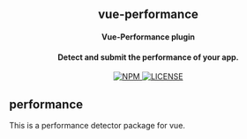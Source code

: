 <!-- ## vue-cli-plugin-basis -->
<h2 align="center">vue-performance</h2>
<p align="center">
  <h4 align="center">Vue-Performance plugin</h4>
  <h4 align="center">Detect and submit the performance of your app.</h4>
</p>

<p align="center">
  <a href="https://www.npmjs.com/package/vue-performance">
    <img src="https://img.shields.io/npm/v/vue-performance.svg" alt="NPM">
  </a>
  <a href="https://github.com/sishenhei7/vue-performance/blob/master/LICENSE">
    <img src="https://img.shields.io/github/license/mashape/apistatus.svg" alt="LICENSE">
  </a>
</p>

<!-- [![npm](https://img.shields.io/npm/v/vue-performance.svg)](https://www.npmjs.com/package/vue-performance) -->

## performance

This is a performance detector package for vue.

